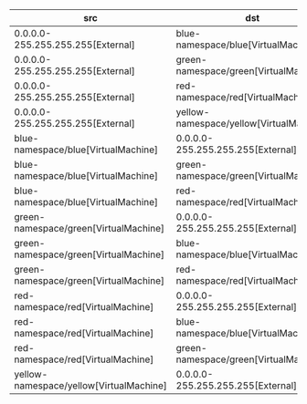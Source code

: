 | src | dst | conn |
|-----|-----|------|
| 0.0.0.0-255.255.255.255[External] | blue-namespace/blue[VirtualMachine] | All Connections |
| 0.0.0.0-255.255.255.255[External] | green-namespace/green[VirtualMachine] | All Connections |
| 0.0.0.0-255.255.255.255[External] | red-namespace/red[VirtualMachine] | All Connections |
| 0.0.0.0-255.255.255.255[External] | yellow-namespace/yellow[VirtualMachine] | All Connections |
| blue-namespace/blue[VirtualMachine] | 0.0.0.0-255.255.255.255[External] | All Connections |
| blue-namespace/blue[VirtualMachine] | green-namespace/green[VirtualMachine] | All Connections |
| blue-namespace/blue[VirtualMachine] | red-namespace/red[VirtualMachine] | All Connections |
| green-namespace/green[VirtualMachine] | 0.0.0.0-255.255.255.255[External] | All Connections |
| green-namespace/green[VirtualMachine] | blue-namespace/blue[VirtualMachine] | All Connections |
| green-namespace/green[VirtualMachine] | red-namespace/red[VirtualMachine] | All Connections |
| red-namespace/red[VirtualMachine] | 0.0.0.0-255.255.255.255[External] | All Connections |
| red-namespace/red[VirtualMachine] | blue-namespace/blue[VirtualMachine] | All Connections |
| red-namespace/red[VirtualMachine] | green-namespace/green[VirtualMachine] | All Connections |
| yellow-namespace/yellow[VirtualMachine] | 0.0.0.0-255.255.255.255[External] | All Connections |
